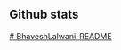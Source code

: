 ## Github stats
[# BhaveshLalwani-README](https://codeforces-readme-stats.vercel.app/api/card?username=bhaveshlalwani05
)

<!--
**bhavesh-lalwani/bhavesh-lalwani** is a ✨ _special_ ✨ repository because its `README.md` (this file) appears on your GitHub profile.

Here are some ideas to get you started:

- 🔭 I’m currently working on ...
- 🌱 I’m currently learning ...
- 👯 I’m looking to collaborate on ...
- 🤔 I’m looking for help with ...
- 💬 Ask me about ...
- 📫 How to reach me: ...
- 😄 Pronouns: ...
- ⚡ Fun fact: ...
-->
